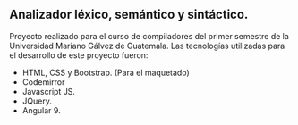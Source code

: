 ## Analizador léxico, semántico y sintáctico.

Proyecto realizado para el curso de compiladores del primer semestre de la Universidad Mariano Gálvez de Guatemala. Las tecnologías utilizadas para el desarrollo de este proyecto fueron:

- HTML, CSS y Bootstrap. (Para el maquetado)
- Codemirror
- Javascript JS.
- JQuery.
- Angular 9.
